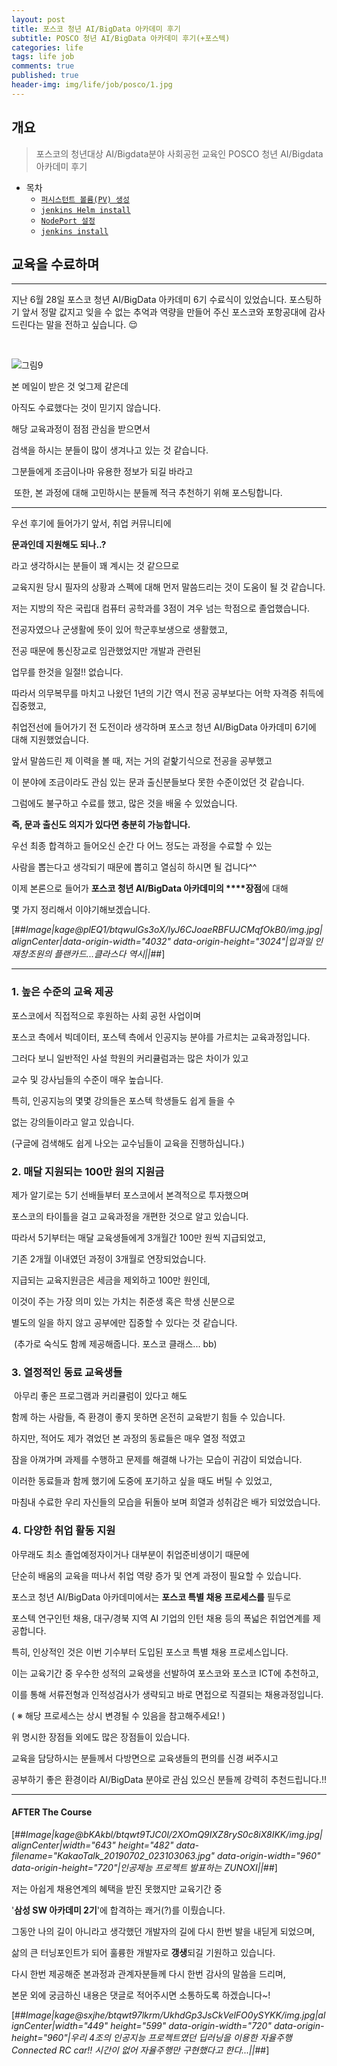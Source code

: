 ```yaml
---
layout: post
title: 포스코 청년 AI/BigData 아카데미 후기
subtitle: POSCO 청년 AI/BigData 아카데미 후기(+포스텍)
categories: life
tags: life job
comments: true
published: true
header-img: img/life/job/posco/1.jpg
---
```


## 개요
> 포스코의 청년대상 AI/Bigdata분야 사회공헌 교육인 POSCO 청년 AI/Bigdata 아카데미 후기
  
- 목차
	- [`퍼시스턴트 볼륨(PV) 생성`](#1-퍼시스턴트-볼륨pv-생성)
	- [`jenkins Helm install`](#2-jenkins-helm-install)
	- [`NodePort 설정`](#3-nodeport-설정)
	- [`jenkins install`](#4-jenkins-install)
  
## 교육을 수료하며
---
지난 6월 28일 포스코 청년 AI/BigData 아카데미 6기 수료식이 있었습니다. 포스팅하기 앞서 정말 값지고 잊을 수 없는 추억과 역량을 만들어 주신 포스코와 포항공대에 감사드린다는 말을 전하고 싶습니다. 😌

<br>



![그림9](https://zunoxi.github.io/assets/img/life/product/surface/9.png)

본 메일이 받은 것 엊그제 같은데

아직도 수료했다는 것이 믿기지 않습니다.

해당 교육과정이 점점 관심을 받으면서

검색을 하시는 분들이 많이 생겨나고 있는 것 같습니다.

그분들에게 조금이나마 유용한 정보가 되길 바라고

 또한, 본 과정에 대해 고민하시는 분들께 적극 추천하기 위해 포스팅합니다.

---

우선 후기에 들어가기 앞서, 취업 커뮤니티에 

**문과인데 지원해도 되나..?**

라고 생각하시는 분들이 꽤 계시는 것 같으므로

교육지원 당시 필자의 상황과 스펙에 대해 먼저 말씀드리는 것이 도움이 될 것 같습니다.

저는 지방의 작은 국립대 컴퓨터 공학과를 3점이 겨우 넘는 학점으로 졸업했습니다.

전공자였으나 군생활에 뜻이 있어 학군후보생으로 생활했고,

전공 때문에 통신장교로 임관했었지만 개발과 관련된

업무를 한것을 일절!! 없습니다.

따라서 의무복무를 마치고 나왔던 1년의 기간 역시 전공 공부보다는 어학 자격증 취득에 집중했고,

취업전선에 들어가기 전 도전이라 생각하며 포스코 청년 AI/BigData 아카데미 6기에 대해 지원했었습니다.

앞서 말씀드린 제 이력을 볼 때, 저는 거의 겉핥기식으로 전공을 공부했고

이 분야에 조금이라도 관심 있는 문과 출신분들보다 못한 수준이었던 것 같습니다.

그럼에도 불구하고 수료를 했고, 많은 것을 배울 수 있었습니다.

**즉, 문과 출신도 의지가 있다면 충분히 가능합니다.**

우선 최종 합격하고 들어오신 순간 다 어느 정도는 과정을 수료할 수 있는

사람을 뽑는다고 생각되기 때문에 뽑히고 열심히 하시면 될 겁니다^^

이제 본론으로 들어가 **포스코 청년 AI/BigData 아카데미의 ****장점**에 대해

몇 가지 정리해서 이야기해보겠습니다.

[##_Image|kage@plEQ1/btqwulGs3oX/IyJ6CJoaeRBFUJCMqfOkB0/img.jpg|alignCenter|data-origin-width="4032" data-origin-height="3024"|입과일 인재창조원의 플랜카드...클라스다 역시||_##]

---

### **1\. 높은 수준의 교육 제공** 

포스코에서 직접적으로 후원하는 사회 공헌 사업이며

포스코 측에서 빅데이터, 포스텍 측에서 인공지능 분야를 가르치는 교육과정입니다.

그러다 보니 일반적인 사설 학원의 커리큘럼과는 많은 차이가 있고

교수 및 강사님들의 수준이 매우 높습니다.

특히, 인공지능의 몇몇 강의들은 포스텍 학생들도 쉽게 들을 수 

없는 강의들이라고 알고 있습니다.

(구글에 검색해도 쉽게 나오는 교수님들이 교육을 진행하십니다.)

### **2\. 매달 지원되는 100만 원의 지원금**

제가 알기로는 5기 선배들부터 포스코에서 본격적으로 투자했으며

포스코의 타이틀을 걸고 교육과정을 개편한 것으로 알고 있습니다.

따라서 5기부터는 매달 교육생들에게 3개월간 100만 원씩 지급되었고,

기존 2개월 이내였던 과정이 3개월로 연장되었습니다.

지급되는 교육지원금은 세금을 제외하고 100만 원인데,

이것이 주는 가장 의미 있는 가치는 취준생 혹은 학생 신분으로

별도의 일을 하지 않고 공부에만 집중할 수 있다는 것 같습니다.

 (추가로 숙식도 함께 제공해줍니다. 포스코 클래스... bb)

### **3\. 열정적인 동료 교육생들**

 아무리 좋은 프로그램과 커리큘럼이 있다고 해도

함께 하는 사람들, 즉 환경이 좋지 못하면 온전히 교육받기 힘들 수 있습니다.

하지만, 적어도 제가 겪었던 본 과정의 동료들은 매우 열정 적였고

잠을 아껴가며 과제를 수행하고 문제를 해결해 나가는 모습이 귀감이 되었습니다.

이러한 동료들과 함께 했기에 도중에 포기하고 싶을 때도 버틸 수 있었고,

마침내 수료한 우리 자신들의 모습을 뒤돌아 보며 희열과 성취감은 배가 되었었습니다.

### **4\. 다양한 취업 활동 지원**

아무래도 최소 졸업예정자이거나 대부분이 취업준비생이기 때문에

단순히 배움의 교육을 떠나서 취업 역량 증가 및 연계 과정이 필요할 수 있습니다.

포스코 청년 AI/BigData 아카데미에서는 **포스코 특별 채용 프로세스를** 필두로

포스텍 연구인턴 채용, 대구/경북 지역 AI 기업의 인턴 채용 등의 폭넓은 취업연계를 제공합니다.

특히, 인상적인 것은 이번 기수부터 도입된 포스코 특별 채용 프로세스입니다.

이는 교육기간 중 우수한 성적의 교육생을 선발하여 포스코와 포스코 ICT에 추천하고,

이를 통해 서류전형과 인적성검사가 생략되고 바로 면접으로 직결되는 채용과정입니다.

( ※ 해당 프로세스는 상시 변경될 수 있음을 참고해주세요! )

위 명시한 장점들 외에도 많은 장점들이 있습니다.

교육을 담당하시는 분들께서 다방면으로 교육생들의 편의를 신경 써주시고

공부하기 좋은 환경이라 AI/BigData 분야로 관심 있으신 분들께 강력히 추천드립니다.!!

---

#### AFTER The Course

[##_Image|kage@bKAkbl/btqwt9TJC0l/2XOmQ9IXZ8ryS0c8iX8IKK/img.jpg|alignCenter|width="643" height="482" data-filename="KakaoTalk_20190702_023103063.jpg" data-origin-width="960" data-origin-height="720"|인공제능 프로젝트 발표하는 ZUNOXI||_##]

저는 아쉽게 채용연계의 혜택을 받진 못했지만 교육기간 중

'**삼성 SW 아카데미 2기**'에 합격하는 쾌거(?)를 이뤘습니다.

그동안 나의 길이 아니라고 생각했던 개발자의 길에 다시 한번 발을 내딛게 되었으며,

삶의 큰 터닝포인트가 되어 훌륭한 개발자로 **갱생**되길 기원하고 있습니다.

다시 한번 제공해준 본과정과 관계자분들께 다시 한번 감사의 말씀을 드리며,

본문 외에 궁금하신 내용은 댓글로 적어주시면 소통하도록 하겠습니다~!

[##_Image|kage@sxjhe/btqwt97lkrm/UkhdGp3JsCkVelFO0ySYKK/img.jpg|alignCenter|width="449" height="599" data-origin-width="720" data-origin-height="960"|우리 4조의 인공지능 프로젝트였던 딥러닝을 이용한 자율주행 Connected RC car!! 시간이 없어 자율주행만 구현했다고 한다...||_##]